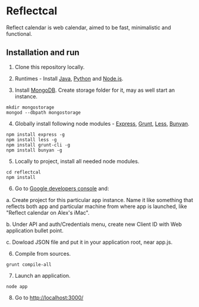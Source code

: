 Reflectcal
==========

Reflect calendar is web calendar, aimed to be fast, minimalistic and functional.

Installation and run
--------------------

1. Clone this repository locally.

2. Runtimes - Install [Java][jdk], [Python][python] and [Node.js][node.js].

3. Install [MongoDB][mongodb]. Create storage folder for it, may as well start
an instance.

  ```
  mkdir mongostorage
  mongod --dbpath mongostorage
  ```

4. Globally install following node modules - [Express][express], [Grunt][grunt], 
        [Less][less], [Bunyan][bunyan].

  ```
  npm install express -g
  npm install less -g
  npm install grunt-cli -g
  npm install bunyan -g
  ```

5. Locally to project, install all needed node modules.

  ```
  cd reflectcal
  npm install
  ```

6. Go to [Google developers console][devconsole] and:

  a. Create project for this particular app instance. Name it like something that reflects both app and particular machine from where app is launched, like "Reflect calendar on Alex's iMac".
  
  b. Under API and auth/Credentials menu, create new Client ID with Web application bullet point.
  
  c. Dowload JSON file and put it in your application root, near app.js.

6. Compile from sources.

  ```
  grunt compile-all
  ```

7. Launch an application.

  ```
  node app
  ```

8. Go to [http://localhost:3000/](http://localhost:3000/)

[jdk]: http://www.oracle.com/technetwork/java/javase/downloads/jdk8-downloads-2133151.html
[python]: https://www.python.org/download/releases/2.7/
[node.js]: http://nodejs.org/download/
[mongodb]: http://www.mongodb.org/downloads
[express]: https://github.com/visionmedia/express
[grunt]: https://github.com/gruntjs/grunt
[less]: https://github.com/less/less
[bunyan]: https://github.com/trentm/node-bunyan
[devconsole]: https://console.developers.google.com/project?authuser=1 
